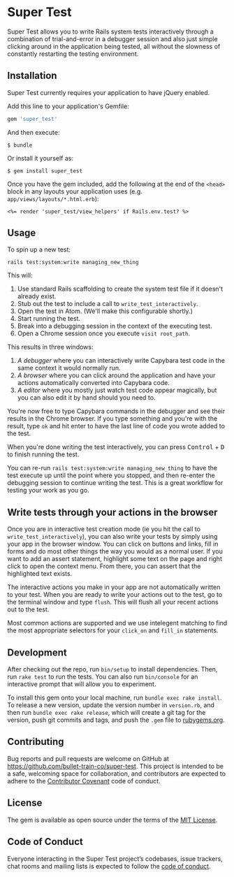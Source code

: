 # Super Test

Super Test allows you to write Rails system tests interactively through a combination of trial-and-error in a debugger session and also just simple clicking around in the application being tested, all without the slowness of constantly restarting the testing environment.

## Installation

Super Test currently requires your application to have jQuery enabled.

Add this line to your application's Gemfile:

```ruby
gem 'super_test'
```

And then execute:

    $ bundle

Or install it yourself as:

    $ gem install super_test

Once you have the gem included, add the following at the end of the `<head>` block in any layouts your application uses (e.g. `app/views/layouts/*.html.erb`):

```
<%= render 'super_test/view_helpers' if Rails.env.test? %>
```

## Usage

To spin up a new test:

```
rails test:system:write managing_new_thing
```

This will:

 1. Use standard Rails scaffolding to create the system test file if it doesn't already exist.
 2. Stub out the test to include a call to `write_test_interactively`.
 3. Open the test in Atom. (We'll make this configurable shortly.)
 4. Start running the test.
 5. Break into a debugging session in the context of the executing test.
 6. Open a Chrome session once you execute `visit root_path`.
 
This results in three windows:

 1. *A debugger* where you can interactively write Capybara test code in the same context it would normally run.
 2. *A browser* where you can click around the application and have your actions automatically converted into Capybara code.
 3. *A editor* where you mostly just watch test code appear magically, but you can also edit it by hand should you need to.

You're now free to type Capybara commands in the debugger and see their results in the Chrome browser. If you type something and you're with the result, type `ok` and hit enter to have the last line of code you wrote added to the test.

When you're done writing the test interactively, you can press <kbd>Control</kbd> + <kbd>D</kbd> to finish running the test.
    
You can re-run `rails test:system:write managing_new_thing` to have the test execute up until the point where you stopped, and then re-enter the debugging session to continue writing the test. This is a great workflow for testing your work as you go.

## Write tests through your actions in the browser

Once you are in interactive test creation mode (ie you hit the call to `write_test_interactively`), you can also write your tests by simply using your app in the browser window.
You can click on buttons and links, fill in forms and do most other things the way you would as a normal user.  If you want to add an assert statement, highlight some text on the page and right click to open the context menu.  From there, you can assert that the highlighted text exists.

The interactive actions you make in your app are not automatically written to your test.  When you are ready to write your actions out to the test, go to the terminal window and type `flush`.  This will flush all your recent actions out to the test.

Most common actions are supported and we use intelegent matching to find the most appropriate selectors for your `click_on` and `fill_in` statements.

## Development

After checking out the repo, run `bin/setup` to install dependencies. Then, run `rake test` to run the tests. You can also run `bin/console` for an interactive prompt that will allow you to experiment.

To install this gem onto your local machine, run `bundle exec rake install`. To release a new version, update the version number in `version.rb`, and then run `bundle exec rake release`, which will create a git tag for the version, push git commits and tags, and push the `.gem` file to [rubygems.org](https://rubygems.org).

## Contributing

Bug reports and pull requests are welcome on GitHub at https://github.com/bullet-train-co/super-test. This project is intended to be a safe, welcoming space for collaboration, and contributors are expected to adhere to the [Contributor Covenant](http://contributor-covenant.org) code of conduct.

## License

The gem is available as open source under the terms of the [MIT License](https://opensource.org/licenses/MIT).

## Code of Conduct

Everyone interacting in the Super Test project’s codebases, issue trackers, chat rooms and mailing lists is expected to follow the [code of conduct](https://github.com/bullet-train-co/super-test/blob/master/CODE_OF_CONDUCT.md).
